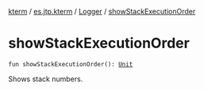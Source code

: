 [kterm](../../index.md) / [es.jtp.kterm](../index.md) / [Logger](index.md) / [showStackExecutionOrder](./show-stack-execution-order.md)

# showStackExecutionOrder

`fun showStackExecutionOrder(): `[`Unit`](https://kotlinlang.org/api/latest/jvm/stdlib/kotlin/-unit/index.html)

Shows stack numbers.

